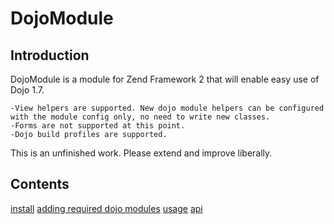 DojoModule
==========

## Introduction

DojoModule is a module for Zend Framework 2 that will enable easy use of Dojo 1.7.

    -View helpers are supported. New dojo module helpers can be configured with the module config only, no need to write new classes.
    -Forms are not supported at this point.
    -Dojo build profiles are supported.

This is an unfinished work. Please extend and improve liberally.

## Contents

[install](install.md)
[adding required dojo modules](requires.md)
[usage](usage.md)
[api](api.md)